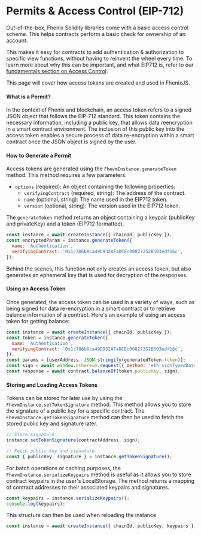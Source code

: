 # Permits & Access Control (EIP-712)

Out-of-the-box, Fhenix Solidity libraries come with a basic access control scheme. This helps contracts perform a basic check for ownership of an account.

This makes it easy for contracts to add authentication & authorization to specific view functions, without having to reinvent the wheel every time. To learn more about why this can be important, and what EIP712 is, refer to our [fundamentals section on Access Control](../fhevm-solidity/access-control.md).

This page will cover how access tokens are created and used in FhenixJS.

#### What is a Permit?

In the context of Fhenix and blockchain, an access token refers to a signed JSON object that follows the EIP-712 standard. This token contains the necessary information, including a public key, that allows data reencryption in a smart contract environment. The inclusion of this public key into the access token enables a secure process of data re-encryption within a smart contract once the JSON object is signed by the user.

#### How to Generate a Permit

Access tokens are generated using the `FhevmInstance.generateToken` method. This method requires a few parameters:

* `options` (required): An object containing the following properties:
    * `verifyingContract` (required, string): The address of the contract.
    * `name` (optional, string): The name used in the EIP712 token.
    * `version` (optional, string): The version used in the EIP712 token.

The `generateToken` method returns an object containing a keypair (publicKey and privateKey) and a token (EIP712 formatted).

```javascript
const instance = await createInstance({ chainId, publicKey });
const encryptedParam = instance.generateToken({
  name: 'Authentication',
  verifyingContract: '0x1c786b8ca49D932AFaDCEc00827352B503edf16c',
});
```

Behind the scenes, this function not only creates an access token, but also generates an ephemeral key that is used for decryption of the responses.&#x20;

#### Using an Access Token

Once generated, the access token can be used in a variety of ways, such as being signed for data re-encryption in a smart contract or to retrieve balance information of a contract. Here's an example of using an access token for getting balance:

```javascript
const instance = await createInstance({ chainId, publicKey });
const token = instance.generateToken({
  name: 'Authentication',
  verifyingContract: '0x1c786b8ca49D932AFaDCEc00827352B503edf16c',
});
const params = [userAddress, JSON.stringify(generatedToken.token)];
const sign = await window.ethereum.request({ method: 'eth_signTypedData_v4', params });
const response = await contract.balanceOf(token.publicKey, sign);
```

#### Storing and Loading Access Tokens

Tokens can be stored for later use by using the `FhevmInstance.setTokenSignature` method. This method allows you to store the signature of a public key for a specific contract. The `FhevmInstance.getTokenSignature` method can then be used to fetch the stored public key and signature later.

```javascript
// Store signature
instance.setTokenSignature(contractAddress, sign);

// Fetch public key and signature
const { publicKey, signature } = instance.getTokenSignature();
```

For batch operations or caching purposes, the `FhevmInstance.serializeKeypairs` method is useful as it allows you to store contract keypairs in the user's LocalStorage. The method returns a mapping of contract addresses to their associated keypairs and signatures.

```javascript
const keypairs = instance.serializeKeypairs();
console.log(keypairs);
```

This structure can then be used when reloading the instance

```javascript
const instance = await createInstance({ chainId, publicKey, keypairs });
```
